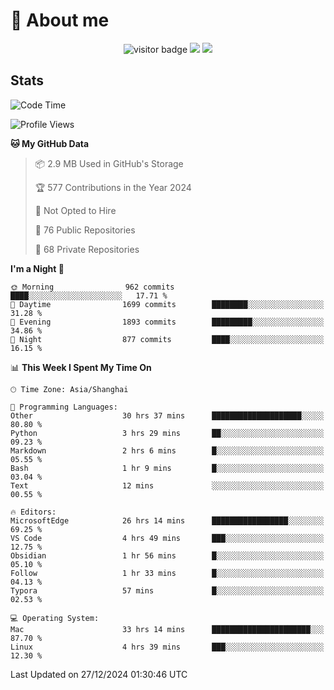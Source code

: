 <!-- ![](https://youpai.roccoshi.top/img/20200804214216.png) -->

# 🧐 About me
 
<p align="center">
<img src="https://visitor-badge.laobi.icu/badge?page_id=Lincest.Lincest&title=hits" alt="visitor badge"/>
<a href="mailto:imroccoshi@gmail.com"><img src="https://img.shields.io/badge/gmail-imroccoshi%40gmail.com-red"></a>
<a href="https://blog.roccoshi.top"><img src="https://img.shields.io/badge/blog-roccoshi-green"></a>
</p>

## Stats

<!--START_SECTION:waka-->
![Code Time](http://img.shields.io/badge/Code%20Time-1%2C851%20hrs%2012%20mins-blue)

![Profile Views](http://img.shields.io/badge/Profile%20Views-0-blue)

**🐱 My GitHub Data** 

> 📦 2.9 MB Used in GitHub's Storage 
 > 
> 🏆 577 Contributions in the Year 2024
 > 
> 🚫 Not Opted to Hire
 > 
> 📜 76 Public Repositories 
 > 
> 🔑 68 Private Repositories 
 > 
**I'm a Night 🦉** 

```text
🌞 Morning                962 commits         ████░░░░░░░░░░░░░░░░░░░░░   17.71 % 
🌆 Daytime                1699 commits        ████████░░░░░░░░░░░░░░░░░   31.28 % 
🌃 Evening                1893 commits        █████████░░░░░░░░░░░░░░░░   34.86 % 
🌙 Night                  877 commits         ████░░░░░░░░░░░░░░░░░░░░░   16.15 % 
```


📊 **This Week I Spent My Time On** 

```text
🕑︎ Time Zone: Asia/Shanghai

💬 Programming Languages: 
Other                    30 hrs 37 mins      ████████████████████░░░░░   80.80 % 
Python                   3 hrs 29 mins       ██░░░░░░░░░░░░░░░░░░░░░░░   09.23 % 
Markdown                 2 hrs 6 mins        █░░░░░░░░░░░░░░░░░░░░░░░░   05.55 % 
Bash                     1 hr 9 mins         █░░░░░░░░░░░░░░░░░░░░░░░░   03.04 % 
Text                     12 mins             ░░░░░░░░░░░░░░░░░░░░░░░░░   00.55 % 

🔥 Editors: 
MicrosoftEdge            26 hrs 14 mins      █████████████████░░░░░░░░   69.25 % 
VS Code                  4 hrs 49 mins       ███░░░░░░░░░░░░░░░░░░░░░░   12.75 % 
Obsidian                 1 hr 56 mins        █░░░░░░░░░░░░░░░░░░░░░░░░   05.10 % 
Follow                   1 hr 33 mins        █░░░░░░░░░░░░░░░░░░░░░░░░   04.13 % 
Typora                   57 mins             █░░░░░░░░░░░░░░░░░░░░░░░░   02.53 % 

💻 Operating System: 
Mac                      33 hrs 14 mins      ██████████████████████░░░   87.70 % 
Linux                    4 hrs 39 mins       ███░░░░░░░░░░░░░░░░░░░░░░   12.30 % 
```


 Last Updated on 27/12/2024 01:30:46 UTC
<!--END_SECTION:waka-->


